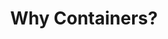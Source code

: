 ---
docType: "Course"
title: "1. Why Containers?"
description: "This section provides an introduction to containers, their architecture, and how they are used in modern software development."
lectures: 4
courseTitle: "Why Containers?"
themeColor: "#00B39F"
order: 1
banner: "/your-org-uuid/image-1.png"
toc:
  [
    "experience-we-want-to-change",
    "new-ideas-and-concepts",
    "container-benefits",
    "history-of-application-deployments",
  ]
tags: [conatiners]
categories: [intermediate]
---
